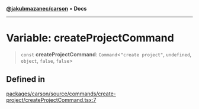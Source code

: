 [**@jakubmazanec/carson**](../README.md) • **Docs**

---

# Variable: createProjectCommand

> `const` **createProjectCommand**: `Command`\<`"create project"`, `undefined`, `object`, `false`,
> `false`\>

## Defined in

[packages/carson/source/commands/create-project/createProjectCommand.tsx:7](https://github.com/jakubmazanec/tools/blob/4809b04453aafb35a917917e0b4964a9ec0cd132/packages/carson/source/commands/create-project/createProjectCommand.tsx#L7)
